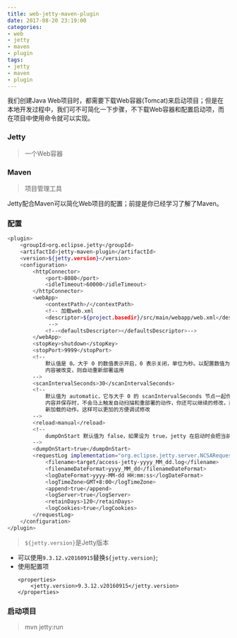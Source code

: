 ```yaml
---
title: web-jetty-maven-plugin
date: 2017-08-20 23:19:00
categories:
- web
- jetty
- maven
- plugin
tags:
- jetty
- maven
- plugin
---
```


我们创建Java Web项目时，都需要下载Web容器(Tomcat)来启动项目；但是在本地开发过程中，我们可不可简化一下步骤，不下载Web容器和配置启动项，而在项目中使用命令就可以实现。

### Jetty

> 一个Web容器

### Maven

> 项目管理工具


Jetty配合Maven可以简化Web项目的配置；前提是你已经学习了解了Maven。

<!--more-->

### 配置
```bash
<plugin>
    <groupId>org.eclipse.jetty</groupId>
    <artifactId>jetty-maven-plugin</artifactId>
    <version>${jetty.version}</version>
    <configuration>
        <httpConnector>
            <port>8080</port>
            <idleTimeout>60000</idleTimeout>
        </httpConnector>
        <webApp>
            <contextPath>/</contextPath>
            <!-- 加载web.xml
            <descriptor>${project.basedir}/src/main/webapp/web.xml</descriptor>
             -->
            <!--<defaultsDescriptor></defaultsDescriptor>-->
        </webApp>
        <stopKey>shutdown</stopKey>
        <stopPort>9999</stopPort>
        <!--
            默认值是 0。大于 0 的数值表示开启，0 表示关闭，单位为秒。以配置数值为一个周期，自动的扫描文件检查其内容是否有变化，如果发现文件的
            内容被改变，则自动重新部署运用
        -->
        <scanIntervalSeconds>30</scanIntervalSeconds>
        <!--
            默认值为 automatic，它与大于 0 的 scanIntervalSeconds 节点一起作用，实现自动热部署的工作。设为 manual 的好处是，当你改变文件
            内容并保存时，不会马上触发自动扫描和重部署的动作，你还可以继续的修改，直至你在 Console 或命令行中敲回车键（Enter）的时候才触发重
            新加载的动作。这样可以更加的方便调试修改
        -->
        <reload>manual</reload>
        <!--
            dumpOnStart 默认值为 false，如果设为 true，jetty 在启动时会把当前服务进程的内存信息输出到控制台中，但这并不会保存到文件中
        -->
        <dumpOnStart>true</dumpOnStart>
        <requestLog implementation="org.eclipse.jetty.server.NCSARequestLog">
            <filename>target/access-jetty-yyyy_MM_dd.log</filename>
            <filenameDateFormat>yyyy_MM_dd</filenameDateFormat>
            <logDateFormat>yyyy-MM-dd HH:mm:ss</logDateFormat>
            <logTimeZone>GMT+8:00</logTimeZone>
            <append>true</append>
            <logServer>true</logServer>
            <retainDays>120</retainDays>
            <logCookies>true</logCookies>
        </requestLog>
    </configuration>
</plugin>
```

> `${jetty.version}`是Jetty版本

- 可以使用`9.3.12.v20160915`替换`${jetty.version}`;
- 使用配置项
	```
	<properties>
		<jetty.version>9.3.12.v20160915</jetty.version>
	</properties>
	```

### 启动项目

> mvn jetty:run